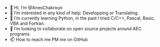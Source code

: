 - 👋 Hi, I’m @AnesChakroun
- 👀 I’m interested in any kind of help: Developping or Translating
- 🌱 I’m currently learning Python, in the past I tried C/C++, Pascal, Basic, VBA and Fortran.
- 💞️ I’m looking to collaborate on open source projects around AEC programs
- 📫 How to reach me PM me on GitHub

<!---
AnesChakroun/AnesChakroun is a ✨ special ✨ repository because its `README.md` (this file) appears on your GitHub profile.
You can click the Preview link to take a look at your changes.
--->
